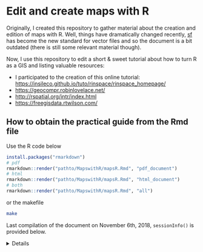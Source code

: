 # Edit and create maps with R

Originally, I created this repository to gather material about the creation
and edition of maps with R. Well, things have dramatically changed recently,
[sf](https://github.com/r-spatial/sf) has become the new standard for vector
files and so the document is a bit outdated (there is still some relevant
material though).

Now, I use this repository to edit a short & sweet tutorial about how
to turn R as a GIS and listing valuable resources:

- I participated to the creation of this online tutorial: https://insileco.github.io/tuto/rinspace/rinspace_homepage/
- https://geocompr.robinlovelace.net/
- http://rspatial.org/intr/index.html
- https://freegisdata.rtwilson.com/


## How to obtain the practical guide from the Rmd file

Use the R code below

```R
install.packages("rmarkdown")
# pdf
rmarkdown::render("pathto/MapswithR/mapsR.Rmd", "pdf_document")
# html
rmarkdown::render("pathto/MapswithR/mapsR.Rmd", "html_document")
# both
rmarkdown::render("pathto/MapswithR/mapsR.Rmd", "all")
```

or the makefile

```sh
make
```

Last compilation of the document on November 6th, 2018, `sessionInfo()` is
provided below.

<details>
```R
R> sessionInfo()
R version 3.5.1 (2018-07-02)
Platform: x86_64-pc-linux-gnu (64-bit)
Running under: Debian GNU/Linux buster/sid

Matrix products: default
BLAS: /usr/lib/x86_64-linux-gnu/openblas/libblas.so.3
LAPACK: /usr/lib/x86_64-linux-gnu/libopenblasp-r0.3.3.so


locale:
 [1] LC_CTYPE=en_US.UTF-8       LC_NUMERIC=C               LC_TIME=en_CA.UTF-8        LC_COLLATE=en_US.UTF-8     LC_MONETARY=en_CA.UTF-8
 [6] LC_MESSAGES=en_US.UTF-8    LC_PAPER=en_CA.UTF-8       LC_NAME=C                  LC_ADDRESS=C               LC_TELEPHONE=C
[11] LC_MEASUREMENT=en_CA.UTF-8 LC_IDENTIFICATION=C

attached base packages:
[1] methods   datasets  stats     graphics  grDevices utils     base

other attached packages:
 [1] rgdal_1.3-6         rgeos_0.3-28        raster_2.8-4        sp_1.3-1            magrittr_1.5        graphicsutils_1.2-0
 [7] knitr_1.20          rmarkdown_1.10      devtools_1.13.6     inSilecoMisc_0.1.2

loaded via a namespace (and not attached):
 [1] Rcpp_0.12.19     codetools_0.2-15 lattice_0.20-38  digest_0.6.18    crayon_1.3.4     withr_2.1.2      rprojroot_1.3-2  grid_3.5.1

 [9] backports_1.1.2  evaluate_0.12    tools_3.5.1      compiler_3.5.1   memoise_1.1.0    htmltools_0.3.6
```
</details>
